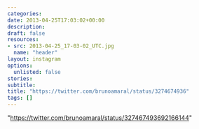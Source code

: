 ```yaml
---
categories:
date: 2013-04-25T17:03:02+00:00
description:
draft: false
resources:
- src: 2013-04-25_17-03-02_UTC.jpg
  name: "header"
layout: instagram
options:
  unlisted: false
stories:
subtitle:
title: "https://twitter.com/brunoamaral/status/3274674936"
tags: []
---
```


"https://twitter.com/brunoamaral/status/327467493692166144"
